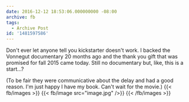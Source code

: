 ```yaml
---
date: 2016-12-12 18:53:06.000000000 -08:00
archive: fb
tags: 
  - Archive Post
id: '1481597586'
---
```


Don't ever let anyone tell you kickstarter doesn't work. I backed the Vonnegut documentary 20 months ago and the thank you gift that was promised for fall 2015 came today. Still no documentary but, like, this is a start...?

(To be fair they were communicative about the delay and had a good reason. I'm just happy I have my book. Can't wait for the movie.)
{{< fb/images >}}
{{< fb/image src="image.jpg" />}}
{{< /fb/images >}}
